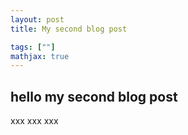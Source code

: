 ```yaml
---
layout: post
title: My second blog post

tags: [""]
mathjax: true
---
```


## hello my second blog post

xxx
xxx
xxx
